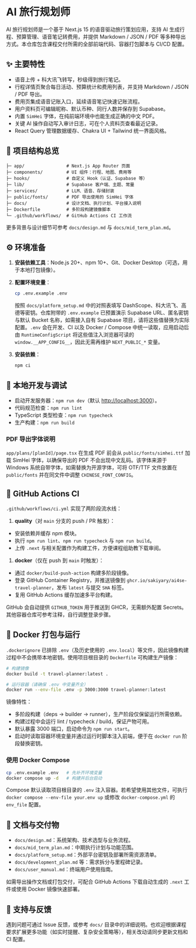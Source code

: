 # AI 旅行规划师

AI 旅行规划师是一个基于 Next.js 15 的语音驱动旅行策划应用，支持 AI 生成行程、预算管理、语音笔记转费用，并提供 Markdown / JSON / PDF 等多种导出方式。本仓库包含课程交付所需的全部前端代码、容器打包脚本与 CI/CD 配置。

## ✨ 主要特性

- 语音上传 + 科大讯飞转写，秒级得到旅行笔记。
- 行程详情页聚合每日活动、预算统计和费用列表，并支持 Markdown / JSON / PDF 导出。
- 费用页集成语音记账入口，延续语音笔记快速记账流程。
- 用户资料页可编辑昵称、默认币种、同行人数并保存到 Supabase。
- 内置 `SimHei` 字体，在纯前端环境中也能生成正确的中文 PDF。
- 关键 AI 操作自动写入审计日志，可在个人资料页查看最近记录。
- React Query 管理数据缓存、Chakra UI + Tailwind 统一界面风格。

## 🧱 项目结构总览

```text
├─ app/                # Next.js App Router 页面
├─ components/         # UI 组件：行程、地图、费用等
├─ hooks/              # 自定义 Hook（认证、Supabase 等）
├─ lib/                # Supabase 客户端、主题、常量
├─ services/           # LLM、语音、存储封装
├─ public/fonts/       # PDF 导出使用的 SimHei 字体
├─ docs/               # 设计文档、执行计划、平台接入说明
├─ Dockerfile          # 多阶段构建镜像脚本
└─ .github/workflows/  # GitHub Actions CI 工作流
```

更多背景与设计细节可参考 `docs/design.md` 与 `docs/mid_term_plan.md`。

## ⚙️ 环境准备

1. **安装依赖工具**：Node.js 20+、npm 10+、Git、Docker Desktop（可选，用于本地打包镜像）。
1. **配置环境变量**：

    ```bash
    cp .env.example .env
    ```

    按照 `docs/platform_setup.md` 中的对照表填写 DashScope、科大讯飞、高德等密钥。仓库附带的 `.env.example` 已预置演示 Supabase URL、匿名密钥与默认 Bucket 名称，如需接入自有 Supabase 项目，请将这些值替换为实际配置。`.env` 会在开发、CI 以及 Docker / Compose 中统一读取，应用启动后由 `RuntimeConfigScript` 将这些值注入浏览器可读的 `window.__APP_CONFIG__`，因此无需再维护 `NEXT_PUBLIC_*` 变量。

1. **安装依赖**：

    ```bash
    npm ci
    ```

## 🚀 本地开发与调试

- 启动开发服务器：`npm run dev`（默认 <http://localhost:3000>）。
- 代码规范检查：`npm run lint`
- TypeScript 类型检查：`npm run typecheck`
- 生产构建：`npm run build`

### PDF 导出字体说明

`app/plans/[planId]/page.tsx` 在生成 PDF 前会从 `public/fonts/simhei.ttf` 加载 SimHei 字体，以确保导出的 PDF 不会出现中文乱码。该字体来源于 Windows 系统自带字体，如需替换为开源字体，可将 OTF/TTF 文件放置在 `public/fonts` 并在同文件中调整 `CHINESE_FONT_CONFIG`。

## 🧪 GitHub Actions CI

`.github/workflows/ci.yml` 实现了两阶段流水线：

1. **quality**（对 `main` 分支的 push / PR 触发）：

- 安装依赖并缓存 npm 模块。
- 执行 `npm run lint`、`npm run typecheck` 与 `npm run build`。
- 上传 `.next` 与相关配置作为构建工件，方便课程组助教下载审阅。

1. **docker**（仅在 push 到 `main` 时触发）：

- 通过 `docker/build-push-action` 构建多阶段镜像。
- 登录 GitHub Container Registry，并推送镜像到 `ghcr.io/sakiyary/ai4se-travel-planner`，发布 `latest` 与提交 `SHA` 标签。
- 复用 GitHub Actions 缓存加速多平台构建。

GitHub 会自动提供 `GITHUB_TOKEN` 用于推送到 GHCR，无需额外配置 Secrets。其他容器仓库可参考注释，自行调整登录步骤。

## 🐳 Docker 打包与运行

`.dockerignore` 已排除 `.env`（及历史使用的 `.env.local`）等文件，因此镜像构建过程中不会携带本地密钥。使用项目根目录的 `Dockerfile` 可构建生产镜像：

```bash
# 构建镜像
docker build -t travel-planner:latest .

# 运行容器（请确保 .env 中变量齐全）
docker run --env-file .env -p 3000:3000 travel-planner:latest
```

镜像特性：

- 多阶段构建（deps → builder → runner），生产阶段仅保留运行所需依赖。
- 构建过程中会运行 lint / typecheck / build，保证产物可用。
- 默认暴露 3000 端口，启动命令为 `npm run start`。
- 启动时读取容器环境变量并通过运行时脚本注入前端，便于在 `docker run` 阶段替换密钥。

### 使用 Docker Compose

```bash
cp .env.example .env   # 先补齐环境变量
docker compose up -d   # 构建并后台启动
```

Compose 默认读取项目根目录的 `.env` 注入容器。若希望使用其他文件，可执行 `docker compose --env-file your.env up` 或修改 `docker-compose.yml` 的 `env_file` 配置。

## 📄 文档与交付物

- `docs/design.md`：系统架构、技术选型与业务流程。
- `docs/mid_term_plan.md`：中期执行计划与功能范围。
- `docs/platform_setup.md`：外部平台密钥及部署所需资源清单。
- `docs/development_plan.md` 等：需求拆分与里程碑记录。
- `docs/user_manual.md`：终端用户使用指南。

如需导出操作文档或打包交付，可配合 GitHub Actions 下载自动生成的 `.next` 工件或使用 Docker 镜像快速部署。

## 🙋 支持与反馈

遇到问题可通过 Issue 反馈，或参考 `docs/` 目录中的详细说明。也欢迎根据课程要求扩展更多功能（如实时提醒、复杂安全策略等），相关改动请同步更新文档和 CI 配置。
